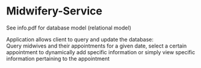 # Midwifery-Service

See info.pdf for database model (relational model)

Application allows client to query and update the database:   
Query midwives and their appointments for a given date, select a certain appointment to dynamically add specific information
or simply view specific information pertaining to the appointment  
